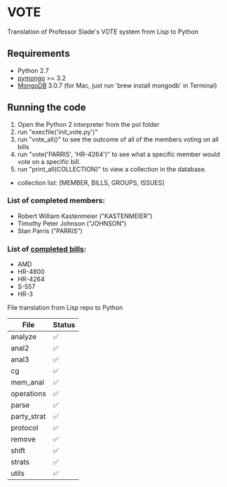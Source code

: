 # VOTE
Translation of Professor Slade's VOTE system from Lisp to Python

## Requirements

- Python 2.7
- [pymongo](http://api.mongodb.org/python/current/installation.html) >= 3.2
- [MongoDB](https://docs.mongodb.org/v3.0/installation/) 3.0.7 (for Mac, just run 'brew install mongodb' in Terminal)

## Running the code

1. Open the Python 2 interpreter from the pol folder
2. run "execfile('init_vote.py')"
3. run "vote_all()" to see the outcome of all of the members voting on all bills
4. run "vote('PARRIS', 'HR-4264')" to see what a specific member would vote on a specific bill.
5. run "print_all(COLLECTION)" to view a collection in the database.
  - collection list: [MEMBER, BILLS, GROUPS, ISSUES] 

### List of completed members:
- Robert William Kastenmeier ("KASTENMEIER")
- Timothy Peter Johnson ("JOHNSON")
- Stan Parris ("PARRIS")

### List of [completed bills](https://github.com/WEB3-GForce/VOTE/blob/master/dumps/lisp_dumps/bill.txt):
- AMD
- HR-4800
- HR-4264
- S-557
- HR-3




File translation from Lisp repo to Python

| File | Status |
|------|--------|
|analyze|:white_check_mark:|
|anal2|:white_check_mark:|
|anal3|:white_check_mark:|
|cg|:white_check_mark:|
|mem_anal|:white_check_mark:|
|operations|:white_check_mark:|
|parse|:white_check_mark:|
|party_strat|:white_check_mark:|
|protocol|:white_check_mark:|
|remove|:white_check_mark:|
|shift|:white_check_mark:|
|strats|:white_check_mark:|
|utils|:white_check_mark:|
